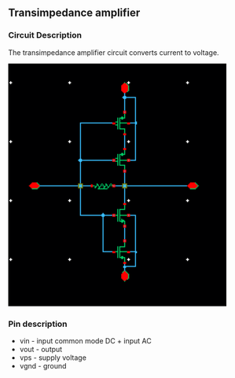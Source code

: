 ## Transimpedance amplifier

### Circuit Description

The transimpedance amplifier circuit converts current to voltage.

![Circuit diagram](transimpedance_amplifier.png)

### Pin description

* vin - input common mode DC + input AC
* vout  - output 
* vps - supply voltage
* vgnd - ground

